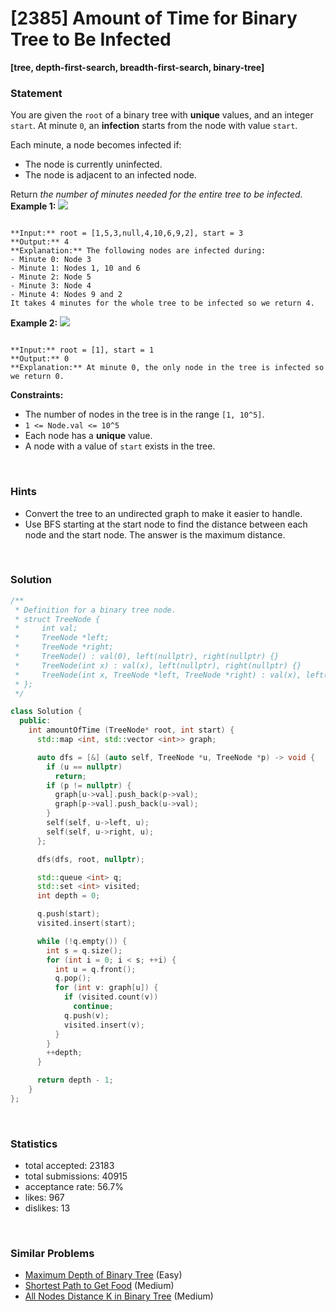 # [2385] Amount of Time for Binary Tree to Be Infected

**[tree, depth-first-search, breadth-first-search, binary-tree]**

### Statement

You are given the `root` of a binary tree with **unique** values, and an integer `start`. At minute `0`, an **infection** starts from the node with value `start`.

Each minute, a node becomes infected if:

* The node is currently uninfected.
* The node is adjacent to an infected node.



Return *the number of minutes needed for the entire tree to be infected.*
**Example 1:**
![](https://assets.leetcode.com/uploads/2022/06/25/image-20220625231744-1.png)

```

**Input:** root = [1,5,3,null,4,10,6,9,2], start = 3
**Output:** 4
**Explanation:** The following nodes are infected during:
- Minute 0: Node 3
- Minute 1: Nodes 1, 10 and 6
- Minute 2: Node 5
- Minute 3: Node 4
- Minute 4: Nodes 9 and 2
It takes 4 minutes for the whole tree to be infected so we return 4.

```

**Example 2:**
![](https://assets.leetcode.com/uploads/2022/06/25/image-20220625231812-2.png)

```

**Input:** root = [1], start = 1
**Output:** 0
**Explanation:** At minute 0, the only node in the tree is infected so we return 0.

```

**Constraints:**
* The number of nodes in the tree is in the range `[1, 10^5]`.
* `1 <= Node.val <= 10^5`
* Each node has a **unique** value.
* A node with a value of `start` exists in the tree.


<br />

### Hints

- Convert the tree to an undirected graph to make it easier to handle.
- Use BFS starting at the start node to find the distance between each node and the start node. The answer is the maximum distance.

<br />

### Solution

```cpp
/**
 * Definition for a binary tree node.
 * struct TreeNode {
 *     int val;
 *     TreeNode *left;
 *     TreeNode *right;
 *     TreeNode() : val(0), left(nullptr), right(nullptr) {}
 *     TreeNode(int x) : val(x), left(nullptr), right(nullptr) {}
 *     TreeNode(int x, TreeNode *left, TreeNode *right) : val(x), left(left), right(right) {}
 * };
 */

class Solution {
  public:
    int amountOfTime (TreeNode* root, int start) {
      std::map <int, std::vector <int>> graph;

      auto dfs = [&] (auto self, TreeNode *u, TreeNode *p) -> void {
        if (u == nullptr)
          return;
        if (p != nullptr) {
          graph[u->val].push_back(p->val);
          graph[p->val].push_back(u->val);
        }
        self(self, u->left, u);
        self(self, u->right, u);
      };

      dfs(dfs, root, nullptr);

      std::queue <int> q;
      std::set <int> visited;
      int depth = 0;

      q.push(start);
      visited.insert(start);

      while (!q.empty()) {
        int s = q.size();
        for (int i = 0; i < s; ++i) {
          int u = q.front();
          q.pop();
          for (int v: graph[u]) {
            if (visited.count(v))
              continue;
            q.push(v);
            visited.insert(v);
          }
        }
        ++depth;
      }

      return depth - 1;
    }
};
```

<br />

### Statistics

- total accepted: 23183
- total submissions: 40915
- acceptance rate: 56.7%
- likes: 967
- dislikes: 13

<br />

### Similar Problems

- [Maximum Depth of Binary Tree](https://leetcode.com/problems/maximum-depth-of-binary-tree) (Easy)
- [Shortest Path to Get Food](https://leetcode.com/problems/shortest-path-to-get-food) (Medium)
- [All Nodes Distance K in Binary Tree](https://leetcode.com/problems/all-nodes-distance-k-in-binary-tree) (Medium)
